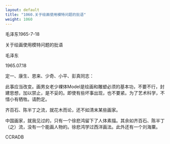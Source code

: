 ```yaml
---
layout: default
title: "1060.关于绘画使用模特问题的批语"
weight: 1060
---
```


毛泽东1965-7-18

关于绘画使用模特问题的批语

毛泽东

1965.07.18

定一、康生、恩来、少奇、小平、彭真同志：

此事应当改变。画男女老少裸体Model是绘画和雕塑必须的基本功，不要不行，封建思想，加以禁止，是不妥的。即使有些坏事出现，也不要紧。为了艺术科学，不惜小有牺牲。请酌定。

齐百石、陈半丁之流，就花木而论，还不如清末某些画家。

中国画家，就我见过的，只有一个徐悲鸿留下了人体素描。其余如齐百石、陈半丁（之）流，没有一个能画人物的。徐悲鸿学过西洋画法。此外还有一个刘海粟。

CCRADB

